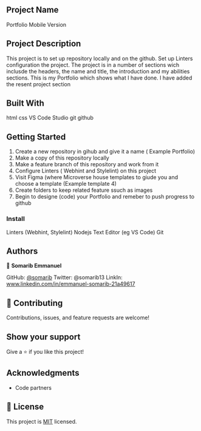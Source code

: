 ## Project Name

Portfolio Mobile Version


## Project Description

This project is to set up repository locally and on the github. Set up Linters configuration the project.
The project is in a number of sections wich inclusde the headers, the name and title, the introduction and my abilities sections. This is my Portfolio which shows what I have done.
I have added the resent project section 


## Built With

html
css
VS Code Studio
git
github



## Getting Started

1. Create a new repository in gihub and give it a name ( Example Portfolio) 
2. Make a copy of this repository locally
3. Make a feature branch of this repository and work from it
4. Configure Linters ( Webhint and Stylelint) on this project
5. Visit Figma (where Microverse house templates to giude you and choose a template (Example template 4)
6. Create folders to keep related feature ssuch as images
7. Begin to designe (code) your Portfolio and remeber to push progress to github



### Install

Linters (Webhint, Stylelint)
Nodejs
Text Editor (eg VS Code)
Git



## Authors

👤 **Somarib Emmanuel**

GitHub: [@somarib](https://github.com/somarib/Portfolio)
Twitter: @somarib13
LinkIn: www.linkedin.com/in/emmanuel-somarib-21a49617



## 🤝 Contributing

Contributions, issues, and feature requests are welcome!



## Show your support

Give a ⭐️ if you like this project!


## Acknowledgments

- Code partners


## 📝 License

This project is [MIT](./LICENSE) licensed.

